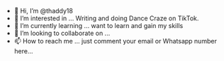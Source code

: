 - 👋 Hi, I’m @thaddy18
- 👀 I’m interested in ... Writing and doing Dance Craze on TikTok.
- 🌱 I’m currently learning ... want to learn and gain my skills
- 💞️ I’m looking to collaborate on ...
- 📫 How to reach me ... just comment your email or Whatsapp number here…

<!---
thaddy18/thaddy18 is a ✨ special ✨ repository because its `README.md` (this file) appears on your GitHub profile.
You can click the Preview link to take a look at your changes.
--->
